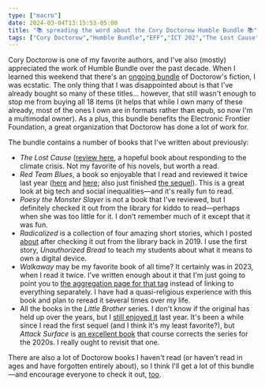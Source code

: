 ```yaml
---
type: ["macro"]
date: 2024-03-04T13:15:53-05:00
title: "📚 spreading the word about the Cory Doctorow Humble Bundle 📚"
tags: ["Cory Doctorow","Humble Bundle","EFF","ICT 202","The Lost Cause","DRM","Red Team Blues","Poesy the Monster Slayer","Radicalized","Unauthorized Bread","Walkaway","Little Brother series","Little Brother","Homeland","Attack Surface"]
---
```

Cory Doctorow is one of my favorite authors, and I've also (mostly) appreciated the work of Humble Bundle over the past decade. When I learned this weekend that there's an [ongoing bundle](https://www.humblebundle.com/books/cory-doctorow-novel-collection-tor-books-books) of Doctorow's fiction, I was ecstatic. The only thing that I was disappointed about is that I've already bought so many of these titles... however, that still wasn't enough to stop me from buying all 18 items (it helps that while I own many of these already, most of the ones I own are in formats rather than epub, so now I'm a multimodal owner). As a plus, this bundle benefits the Electronic Frontier Foundation, a great organization that Doctorow has done a lot of work for.

The bundle contains a number of books that I've written about previously:

* *The Lost Cause* ([review here](https://spencergreenhalgh.com/communities/2023-11-18-ive-read/), a hopeful book about responding to the climate crisis. Not my favorite of his novels, but worth a read.
* *Red Team Blues*, a book so enjoyable that I read and reviewed it twice last year ([here](https://spencergreenhalgh.com/communities/2023-04-27-im-a/) and [here](https://spencergreenhalgh.com/communities/2023-11-01-ive-been/); also just finished [the sequel](https://spencergreenhalgh.com/communities/2024-02-25-i-feel/)). This is a great look at big tech and social inequalities—and it's really fun to read.
* *Poesy the Monster Slayer* is not a book that I've reviewed, but I definitely checked it out from the library for kiddo to read—perhaps when she was too little for it. I don't remember much of it except that it was fun.
* *Radicalized* is a collection of four amazing short stories, which I posted [about](https://spencergreenhalgh.com/communities/2019-04-27-reading-cory/) after checking it out from the library back in 2019. I use the first story, *Unauthorized Bread* to teach my students about what it means to own a digital device.
* *Walkaway* may be my favorite book of all time? It certainly was in 2023, when I read it twice. I've written enough about it that I'm just going to point you to [the aggregation page for that tag](https://spencergreenhalgh.com/tags/walkaway/) instead of linking to everything separately. I have had a quasi-religious experience with this book and plan to reread it several times over my life.
* All the books in the *Little Brother* series. I don't know if the original has held up over the years, but I [still enjoyed it](https://spencergreenhalgh.com/communities/2023-02-10-to-my/) last year. It's been a while since I read the first sequel (and I think it's my least favorite?), but *Attack Surface* is [an excellent book](https://spencergreenhalgh.com/communities/2021-10-19-just-finished/) that course corrects the series for the 2020s. I really ought to revisit that one.

There are also a lot of Doctorow books I haven't read (or haven't read in ages and have forgotten entirely about), so I think I'll get a lot of this bundle—and encourage everyone to check it out, [too](https://www.humblebundle.com/books/cory-doctorow-novel-collection-tor-books-books).
